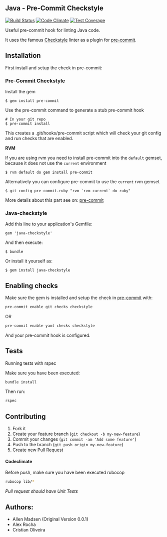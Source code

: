 ## Java - Pre-Commit Checkstyle
[![Build Status](https://travis-ci.org/CristianOliveiraDaRosa/java-checkstyle.svg?branch=dev)](https://travis-ci.org/CristianOliveiraDaRosa/java-checkstyle)
[![Code Climate](https://codeclimate.com/github/CristianOliveiraDaRosa/java-checkstyle/badges/gpa.svg)](https://codeclimate.com/github/CristianOliveiraDaRosa/java-checkstyle)
[![Test Coverage](https://codeclimate.com/github/CristianOliveiraDaRosa/java-checkstyle/badges/coverage.svg)](https://codeclimate.com/github/CristianOliveiraDaRosa/java-checkstyle/coverage)

Useful pre-commit hook for linting Java code.

It uses the famous [Checkstyle](http://checkstyle.sourceforge.net/) linter as a plugin for [pre-commit](https://github.com/jish/pre-commit).

## Installation

First install and setup the check in pre-commit:
### Pre-Commit Checkstyle
Install the gem

    $ gem install pre-commit

Use the pre-commit command to generate a stub pre-commit hook

    # In your git repo
    $ pre-commit install

This creates a .git/hooks/pre-commit script which will check your git config and run checks that are enabled.

**RVM**

If you are using rvm you need to install pre-commit into the ```default``` gemset, because it does not use the ```current``` environment

    $ rvm default do gem install pre-commit

Alternatively you can configure pre-commit to use the ```current``` rvm gemset

    $ git config pre-commit.ruby "rvm `rvm current` do ruby"

More details about this part see on:
[pre-commit](https://github.com/jish/pre-commit)

### Java-checkstyle

Add this line to your application's Gemfile:

    gem 'java-checkstyle'

And then execute:

    $ bundle

Or install it yourself as:

    $ gem install java-checkstyle

## Enabling checks

Make sure the gem is installed and setup the check in [pre-commit](https://github.com/jish/pre-commit) with:

``` bash
pre-commit enable git checks checkstyle
```

OR

``` bash
pre-commit enable yaml checks checkstyle
```

And your pre-commit hook is configured.

## Tests
Running tests with rspec

Make sure you have been executed:
```bash
bundle install
```
Then run:

```bash
rspec
```

## Contributing

1. Fork it
2. Create your feature branch (`git checkout -b my-new-feature`)
3. Commit your changes (`git commit -am 'Add some feature'`)
4. Push to the branch (`git push origin my-new-feature`)
5. Create new Pull Request

#### Codeclimate
Before push, make sure you have been executed rubocop
``` bash
rubocop lib/*
```

*Pull request should have Unit Tests*

## Authors:
 - Allen Madsen (Original Version 0.0.1)
 - Alex Rocha
 - Cristian Oliveira
